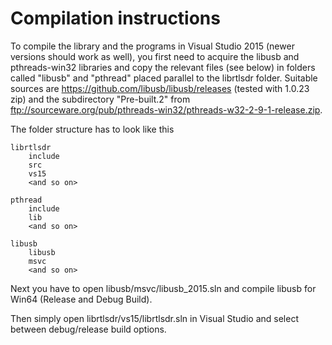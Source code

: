 Compilation instructions
===========
To compile the library and the programs in Visual Studio 2015 (newer versions should work as well), you first need to acquire the libusb and pthreads-win32 libraries and copy the relevant files (see below) in folders called "libusb" and "pthread" placed parallel to the librtlsdr folder. Suitable sources are https://github.com/libusb/libusb/releases (tested with 1.0.23 zip) and the subdirectory "Pre-built.2" from ftp://sourceware.org/pub/pthreads-win32/pthreads-w32-2-9-1-release.zip. 

The folder structure has to look like this

    librtlsdr
        include
        src
        vs15
        <and so on>
    
    pthread
        include
        lib
        <and so on>
	
    libusb
        libusb
        msvc
        <and so on>
    
Next you have to open libusb/msvc/libusb_2015.sln and compile libusb for Win64 (Release and Debug Build).
   
Then simply open librtlsdr/vs15/librtlsdr.sln in Visual Studio and select between debug/release build options.
